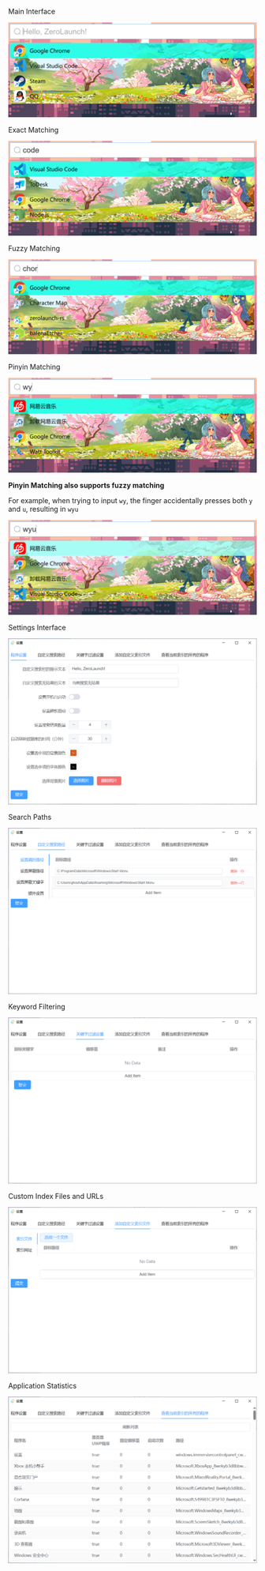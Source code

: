 Main Interface

![主界面](主界面.png)

Exact Matching

![精准匹配](精准匹配.png)

Fuzzy Matching

![模糊匹配](模糊匹配.png)

Pinyin Matching

![拼音匹配](拼音匹配.png)

**Pinyin Matching also supports fuzzy matching**

For example, when trying to input `wy`, the finger accidentally presses both `y` and `u`, resulting in `wyu`

![拼音模糊匹配](拼音模糊匹配.png)

Settings Interface

![设置界面](设置界面.png)

Search Paths

![搜索路径](搜索路径.png)

Keyword Filtering

![关键字过滤](关键字过滤.png)

Custom Index Files and URLs

![自定义索引文件与网址](自定义索引文件与网址.png)

Application Statistics

![应用统计](应用统计.png)